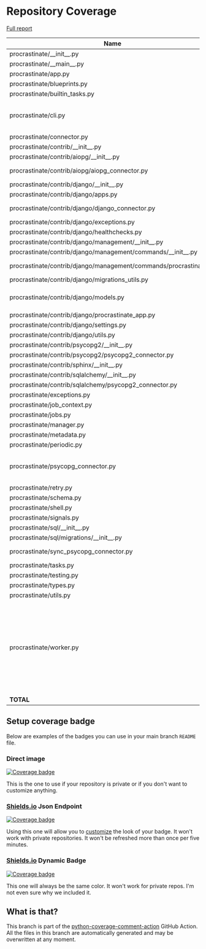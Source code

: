# Repository Coverage

[Full report](https://htmlpreview.github.io/?https://github.com/procrastinate-org/procrastinate/blob/python-coverage-comment-action-data/htmlcov/index.html)

| Name                                                              |    Stmts |     Miss |   Branch |   BrPart |   Cover |   Missing |
|------------------------------------------------------------------ | -------: | -------: | -------: | -------: | ------: | --------: |
| procrastinate/\_\_init\_\_.py                                     |       19 |        0 |        0 |        0 |    100% |           |
| procrastinate/\_\_main\_\_.py                                     |        6 |        0 |        2 |        0 |    100% |           |
| procrastinate/app.py                                              |      102 |        0 |        2 |        0 |    100% |           |
| procrastinate/blueprints.py                                       |       68 |        0 |       14 |        0 |    100% |           |
| procrastinate/builtin\_tasks.py                                   |        6 |        0 |        0 |        0 |    100% |           |
| procrastinate/cli.py                                              |      223 |        4 |       34 |        3 |     97% |50, 137, 141, 679 |
| procrastinate/connector.py                                        |       43 |        0 |        0 |        0 |    100% |           |
| procrastinate/contrib/\_\_init\_\_.py                             |        0 |        0 |        0 |        0 |    100% |           |
| procrastinate/contrib/aiopg/\_\_init\_\_.py                       |        3 |        0 |        0 |        0 |    100% |           |
| procrastinate/contrib/aiopg/aiopg\_connector.py                   |      148 |        2 |       32 |        1 |     98% |   201-202 |
| procrastinate/contrib/django/\_\_init\_\_.py                      |        5 |        0 |        0 |        0 |    100% |           |
| procrastinate/contrib/django/apps.py                              |       29 |        1 |        6 |        0 |     97% |        24 |
| procrastinate/contrib/django/django\_connector.py                 |       84 |        4 |       12 |        1 |     95% | 27-30, 38 |
| procrastinate/contrib/django/exceptions.py                        |        6 |        0 |        0 |        0 |    100% |           |
| procrastinate/contrib/django/healthchecks.py                      |       32 |        0 |        2 |        0 |    100% |           |
| procrastinate/contrib/django/management/\_\_init\_\_.py           |        0 |        0 |        0 |        0 |    100% |           |
| procrastinate/contrib/django/management/commands/\_\_init\_\_.py  |        0 |        0 |        0 |        0 |    100% |           |
| procrastinate/contrib/django/management/commands/procrastinate.py |       23 |        1 |        4 |        2 |     89% |29, 34->38 |
| procrastinate/contrib/django/migrations\_utils.py                 |       11 |        0 |        0 |        0 |    100% |           |
| procrastinate/contrib/django/models.py                            |       69 |        3 |        6 |        1 |     95% |33, 107, 135 |
| procrastinate/contrib/django/procrastinate\_app.py                |       21 |        1 |        2 |        0 |     96% |        58 |
| procrastinate/contrib/django/settings.py                          |       18 |        0 |        0 |        0 |    100% |           |
| procrastinate/contrib/django/utils.py                             |       16 |        0 |        0 |        0 |    100% |           |
| procrastinate/contrib/psycopg2/\_\_init\_\_.py                    |        3 |        0 |        0 |        0 |    100% |           |
| procrastinate/contrib/psycopg2/psycopg2\_connector.py             |      103 |        1 |        8 |        0 |     99% |        27 |
| procrastinate/contrib/sphinx/\_\_init\_\_.py                      |       16 |        0 |        0 |        0 |    100% |           |
| procrastinate/contrib/sqlalchemy/\_\_init\_\_.py                  |        3 |        0 |        0 |        0 |    100% |           |
| procrastinate/contrib/sqlalchemy/psycopg2\_connector.py           |       79 |        1 |       10 |        0 |     99% |       110 |
| procrastinate/exceptions.py                                       |       31 |        0 |        2 |        0 |    100% |           |
| procrastinate/job\_context.py                                     |       43 |        1 |        2 |        0 |     98% |        84 |
| procrastinate/jobs.py                                             |       91 |        0 |        4 |        0 |    100% |           |
| procrastinate/manager.py                                          |      130 |        0 |       22 |        0 |    100% |           |
| procrastinate/metadata.py                                         |        6 |        0 |        0 |        0 |    100% |           |
| procrastinate/periodic.py                                         |      105 |        0 |       20 |        0 |    100% |           |
| procrastinate/psycopg\_connector.py                               |      109 |        5 |       26 |        3 |     94% |135-137, 212, 284 |
| procrastinate/retry.py                                            |       66 |        0 |       18 |        1 |     99% |    77->80 |
| procrastinate/schema.py                                           |       25 |        0 |        0 |        0 |    100% |           |
| procrastinate/shell.py                                            |       61 |        3 |       12 |        0 |     96% |     45-47 |
| procrastinate/signals.py                                          |       49 |        3 |       10 |        1 |     93% |     30-35 |
| procrastinate/sql/\_\_init\_\_.py                                 |       21 |        0 |        0 |        0 |    100% |           |
| procrastinate/sql/migrations/\_\_init\_\_.py                      |        0 |        0 |        0 |        0 |    100% |           |
| procrastinate/sync\_psycopg\_connector.py                         |       82 |        2 |       14 |        2 |     96% |  144, 169 |
| procrastinate/tasks.py                                            |       71 |        0 |        8 |        0 |    100% |           |
| procrastinate/testing.py                                          |      176 |        0 |       40 |        0 |    100% |           |
| procrastinate/types.py                                            |       13 |        0 |        0 |        0 |    100% |           |
| procrastinate/utils.py                                            |      165 |        0 |       36 |        0 |    100% |           |
| procrastinate/worker.py                                           |      231 |        7 |       70 |        7 |     95% |68, 80, 188->191, 380->exit, 390-391, 395-396, 412->411, 429 |
|                                                         **TOTAL** | **2611** |   **39** |  **418** |   **22** | **98%** |           |


## Setup coverage badge

Below are examples of the badges you can use in your main branch `README` file.

### Direct image

[![Coverage badge](https://raw.githubusercontent.com/procrastinate-org/procrastinate/python-coverage-comment-action-data/badge.svg)](https://htmlpreview.github.io/?https://github.com/procrastinate-org/procrastinate/blob/python-coverage-comment-action-data/htmlcov/index.html)

This is the one to use if your repository is private or if you don't want to customize anything.

### [Shields.io](https://shields.io) Json Endpoint

[![Coverage badge](https://img.shields.io/endpoint?url=https://raw.githubusercontent.com/procrastinate-org/procrastinate/python-coverage-comment-action-data/endpoint.json)](https://htmlpreview.github.io/?https://github.com/procrastinate-org/procrastinate/blob/python-coverage-comment-action-data/htmlcov/index.html)

Using this one will allow you to [customize](https://shields.io/endpoint) the look of your badge.
It won't work with private repositories. It won't be refreshed more than once per five minutes.

### [Shields.io](https://shields.io) Dynamic Badge

[![Coverage badge](https://img.shields.io/badge/dynamic/json?color=brightgreen&label=coverage&query=%24.message&url=https%3A%2F%2Fraw.githubusercontent.com%2Fprocrastinate-org%2Fprocrastinate%2Fpython-coverage-comment-action-data%2Fendpoint.json)](https://htmlpreview.github.io/?https://github.com/procrastinate-org/procrastinate/blob/python-coverage-comment-action-data/htmlcov/index.html)

This one will always be the same color. It won't work for private repos. I'm not even sure why we included it.

## What is that?

This branch is part of the
[python-coverage-comment-action](https://github.com/marketplace/actions/python-coverage-comment)
GitHub Action. All the files in this branch are automatically generated and may be
overwritten at any moment.
